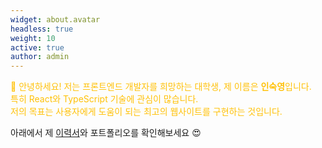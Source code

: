 ```yaml
---
widget: about.avatar
headless: true
weight: 10
active: true
author: admin
---
```

<p class="justify-text" style="color: #FFC107;">
👋 안녕하세요! 저는 프론트엔드 개발자를 희망하는 대학생, 제 이름은 <strong>인숙영</strong>입니다.<br>
특히 React와 TypeScript 기술에 관심이 많습니다.<br>
저의 목표는 사용자에게 도움이 되는 최고의 웹사이트를 구현하는 것입니다.
</p>

아래에서 제 [이력서](/about/)와 포트폴리오를 확인해보세요 😍